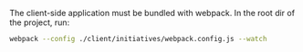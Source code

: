The client-side application must be bundled with webpack. In the root dir of the project, run:

```bash
webpack --config ./client/initiatives/webpack.config.js --watch
```
